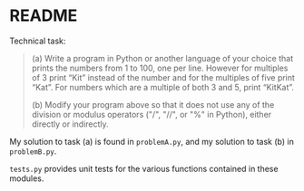README
==========================
Technical task:
> (a) Write a program in Python or another language of your choice that 
> prints the numbers from 1 to 100, one per line.  However for multiples 
> of 3 print “Kit” instead of the number and for the multiples of five 
> print “Kat”.  For numbers which are a multiple of both 3 and 5, print 
> “KitKat”.
>     
> (b) Modify your program above so that it does not use any of the division or
> modulus operators ("/", "//", or "%" in Python), either directly or
> indirectly.

My solution to task (a) is found in `problemA.py`, and my solution to task (b)
in `problemB.py`.

`tests.py` provides unit tests for the various functions contained in these
modules.
